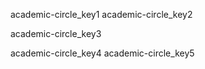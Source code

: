 academic-circle_key1
academic-circle_key2


academic-circle_key3


academic-circle_key4
academic-circle_key5
